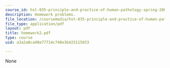 ```yaml
---
course_id: hst-035-principle-and-practice-of-human-pathology-spring-2003
description: Homework problems.
file_location: /coursemedia/hst-035-principle-and-practice-of-human-pathology-spring-2003/a3a2a0ca40e77714c748e3b423115833_homework2.pdf
file_type: application/pdf
layout: pdf
title: homework2.pdf
type: course
uid: a3a2a0ca40e77714c748e3b423115833

---
```

None